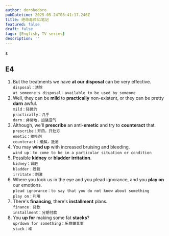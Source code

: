 ```yaml
---
author: dorohedoro
pubDatetime: 2025-05-24T08:41:17.246Z
title: 绝命毒师S1笔记
featured: false
draft: false
tags: [English, TV series]
description: ''
---
```

s
## E4
1. But the treatments we have **at our disposal** can be very effective.<br>
`disposal：清除`<br>
`at someone's disposal：available to be used by someone`
2. Well, they can be **mild** to **practically** non-existent, or they can be pretty **darn** awful.<br>
`mild：轻微的`<br>
`practically：几乎`<br>
`darn：非常地，加强语气`
3. Although, we'll **prescribe** an anti-**emetic** and try to **counteract** that.<br>
`prescribe：开药，开处方`<br>
`emetic：催吐剂`<br>
`counteract：缓解，抵消`
4. You may **wind up** with increased bruising and bleeding.<br>
`wind up：to come to be in a particular situation or condition`
5. Possible **kidney** or **bladder** **irritation**.<br>
`kidney：肾脏`<br>
`bladder：膀胱`<br>
`irritate：刺激`
6. Where you look us in the eye and you plead ignorance, and you **play on** our emotions.<br>
`plead ignorance：to say that you do not know about something`<br>
`play on：利用`
7. There's **financing**, there's **installment** plans.<br>
`finance：贷款`<br>
`installment：分期付款`
8. You **up for** making some fat **stacks**?<br>
`up/down for something：乐意做某事`<br>
`stack：堆`